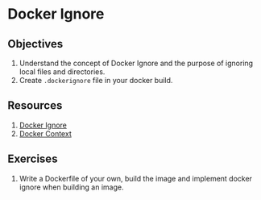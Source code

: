 # Docker Ignore


## Objectives
1. Understand the concept of Docker Ignore and the purpose of ignoring local files and directories.
2. Create `.dockerignore` file in your docker build.

## Resources
1. [Docker Ignore](https://www.youtube.com/watch?v=UHWCkDbN0yM)
2. [Docker Context](https://docs.docker.com/engine/context/working-with-contexts)

## Exercises
1. Write a Dockerfile of your own, build the image and implement docker ignore when building an image.
